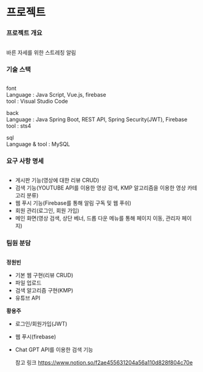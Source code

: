 # 프로젝트

### 프로젝트 개요
##
바른 자세를 위한 스트레칭 알림

### 기술 스택
##
font<br>
Language : Java Script, Vue.js, firebase<br>
tool : Visual Studio Code

back<br>
Language : Java Spring Boot, REST API, Spring Security(JWT), Firebase<br>
tool : sts4

sql<br>
Language & tool : MySQL

### 요구 사항 명세
##
- 게시판 기능(영상에 대한 리뷰 CRUD)<br>
- 검색 기능(YOUTUBE API를 이용한 영상 검색, KMP 알고리즘을 이용한 영상 카테고리 분류)
- 웹 푸시 기능(Firebase를 통해 알림 구독 및 웹 푸쉬)
- 회원 관리(로그인, 회원 가입)
- 메인 화면(영상 검색, 상단 베너, 드롭 다운 메뉴를 통해 페이지 이동, 관리자 페이지)

### 팀원 분담
##
**정원빈**<br>
- 기본 웹 구현(리뷰 CRUD)
- 파일 업로드
- 검색 알고리즘 구현(KMP)
- 유튜브 API

**황용주**<br>
- 로그인/회원가입(JWT)
- 웹 푸시(firebase)
- Chat GPT API를 이용한 검색 기능

  참고 링크
  https://www.notion.so/f2ae455631204a56a110d828f804c70e
